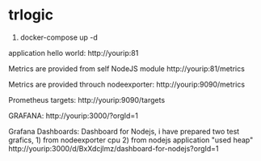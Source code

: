 # trlogic
1. docker-compose up -d 

application hello world: 
http://yourip:81

Metrics are provided from self NodeJS module
http://yourip:81/metrics 

Metrics are provided throuch nodeexporter:
http://yourip:9090/metrics

Prometheus targets:
http://yourip:9090/targets

GRAFANA:
http://yourip:3000/?orgId=1

Grafana Dashboards:
Dashboard for Nodejs, i have prepared two test grafics, 1) from nodeexporter cpu 2) from nodejs application "used heap" 
http://yourip:3000/d/BxXdcjlmz/dashboard-for-nodejs?orgId=1
